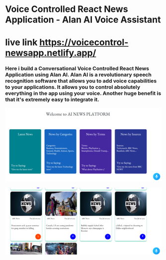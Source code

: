 # Voice Controlled React News Application - Alan AI Voice Assistant
# live link https://voicecontrol-newsapp.netlify.app/

### Here i build a Conversational Voice Controlled React News Application using Alan AI. Alan AI is a revolutionary speech recognition software that allows you to add voice capabilities to your applications. It allows you to control absolutely everything in the app using your voice. Another huge benefit is that it's extremely easy to integrate it. 


![all text](https://github.com/atanu20/alan-ai-news-project/blob/master/alan-ai.png)
<br>
<br>
![all text](https://github.com/atanu20/alan-ai-news-project/blob/master/alan-ai-news.png)






